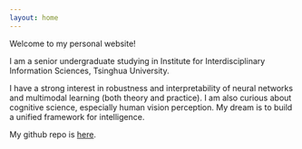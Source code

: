 ```yaml
---
layout: home
---
```


Welcome to my personal website!

I am a senior undergraduate studying in Institute for Interdisciplinary Information Sciences, Tsinghua University. 

I have a strong interest in robustness and interpretability of neural networks and multimodal learning (both theory and practice). I am also curious about cognitive science, especially human vision perception. My dream is to build a unified framework for intelligence.

My github repo is [here](https://github.com/lst627).